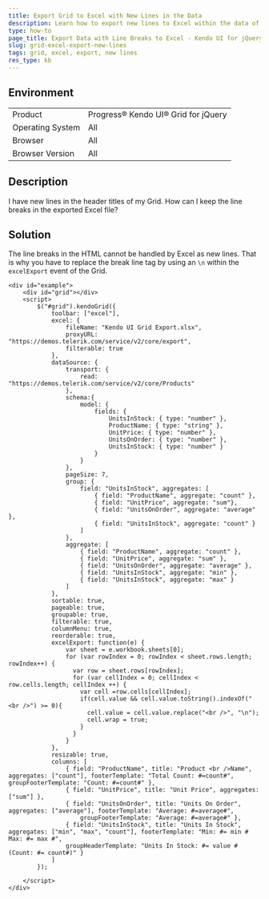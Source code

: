 ```yaml
---
title: Export Grid to Excel with New Lines in the Data
description: Learn how to export new lines to Excel within the data of a Kendo UI Grid.
type: how-to
page_title: Export Data with Line Breaks to Excel - Kendo UI for jQuery Data Grid
slug: grid-excel-export-new-lines
tags: grid, excel, export, new lines
res_type: kb
---
```


## Environment

<table>
 <tr>
  <td>Product</td>
  <td>Progress® Kendo UI® Grid for jQuery</td>
 </tr>
 <tr>
  <td>Operating System</td>
  <td>All</td>
 </tr>
 <tr>
  <td>Browser</td>
  <td>All</td>
 </tr>
 <tr>
  <td>Browser Version</td>
  <td>All</td>
 </tr>
</table>

## Description

I have new lines in the header titles of my Grid. How can I keep the line breaks in the exported Excel file?

## Solution

The line breaks in the HTML cannot be handled by Excel as new lines. That is why you have to replace the break line tag by using an `\n` within the `excelExport` event of the Grid.

```dojo
<div id="example">
    <div id="grid"></div>
    <script>
        $("#grid").kendoGrid({
            toolbar: ["excel"],
            excel: {
                fileName: "Kendo UI Grid Export.xlsx",
                proxyURL: "https://demos.telerik.com/service/v2/core/export",
                filterable: true
            },
            dataSource: {
                transport: {
                    read: "https://demos.telerik.com/service/v2/core/Products"
                },
                schema:{
                    model: {
                        fields: {
                            UnitsInStock: { type: "number" },
                            ProductName: { type: "string" },
                            UnitPrice: { type: "number" },
                            UnitsOnOrder: { type: "number" },
                            UnitsInStock: { type: "number" }
                        }
                    }
                },
                pageSize: 7,
                group: {
                    field: "UnitsInStock", aggregates: [
                        { field: "ProductName", aggregate: "count" },
                        { field: "UnitPrice", aggregate: "sum"},
                        { field: "UnitsOnOrder", aggregate: "average" },
                        { field: "UnitsInStock", aggregate: "count" }
                    ]
                },
                aggregate: [
                    { field: "ProductName", aggregate: "count" },
                    { field: "UnitPrice", aggregate: "sum" },
                    { field: "UnitsOnOrder", aggregate: "average" },
                    { field: "UnitsInStock", aggregate: "min" },
                    { field: "UnitsInStock", aggregate: "max" }
                ]
            },
            sortable: true,
            pageable: true,
            groupable: true,
            filterable: true,
            columnMenu: true,
            reorderable: true,
            excelExport: function(e) {
                var sheet = e.workbook.sheets[0];
                for (var rowIndex = 0; rowIndex < sheet.rows.length; rowIndex++) {
                  var row = sheet.rows[rowIndex];
                  for (var cellIndex = 0; cellIndex < row.cells.length; cellIndex ++) {              
                    var cell =row.cells[cellIndex];
                    if(cell.value && cell.value.toString().indexOf("<br />") >= 0){
                      cell.value = cell.value.replace("<br />", "\n");   
                      cell.wrap = true;
                    }
                  }
                }
            },
            resizable: true,
            columns: [
                { field: "ProductName", title: "Product <br />Name", aggregates: ["count"], footerTemplate: "Total Count: #=count#", groupFooterTemplate: "Count: #=count#" },
                { field: "UnitPrice", title: "Unit Price", aggregates: ["sum"] },
                { field: "UnitsOnOrder", title: "Units On Order", aggregates: ["average"], footerTemplate: "Average: #=average#",
                    groupFooterTemplate: "Average: #=average#" },
                { field: "UnitsInStock", title: "Units In Stock", aggregates: ["min", "max", "count"], footerTemplate: "Min: #= min # Max: #= max #",
                groupHeaderTemplate: "Units In Stock: #= value # (Count: #= count#)" }
            ]
        });

    </script>
</div>
```
